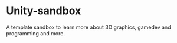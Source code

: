 # Unity-sandbox
A template sandbox to learn more about 3D graphics, gamedev and programming and more.
